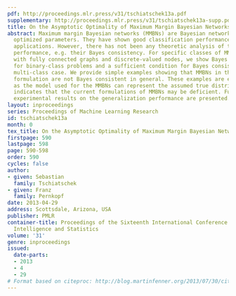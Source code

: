 ```yaml
---
pdf: http://proceedings.mlr.press/v31/tschiatschek13a.pdf
supplementary: http://proceedings.mlr.press/v31/tschiatschek13a-supp.pdf
title: On the Asymptotic Optimality of Maximum Margin Bayesian Networks
abstract: Maximum margin Bayesian networks (MMBNs) are Bayesian networks with discriminatively
  optimized parameters. They have shown good classification performance in various
  applications. However, there has not been any theoretic analysis of their asymptotic
  performance, e.g. their Bayes consistency. For specific classes of MMBNs, i.e. MMBNs
  with fully connected graphs and discrete-valued nodes, we show Bayes consistency
  for binary-class problems and a sufficient condition for Bayes consistency in the
  multi-class case. We provide simple examples showing that MMBNs in their current
  formulation are not Bayes consistent in general. These examples are especially interesting,
  as the model used for the MMBNs can represent the assumed true distributions. This
  indicates that the current formulations of MMBNs may be deficient. Furthermore,
  experimental results on the generalization performance are presented.
layout: inproceedings
series: Proceedings of Machine Learning Research
id: tschiatschek13a
month: 0
tex_title: On the Asymptotic Optimality of Maximum Margin Bayesian Networks
firstpage: 590
lastpage: 598
page: 590-598
order: 590
cycles: false
author:
- given: Sebastian
  family: Tschiatschek
- given: Franz
  family: Pernkopf
date: 2013-04-29
address: Scottsdale, Arizona, USA
publisher: PMLR
container-title: Proceedings of the Sixteenth International Conference on Artificial
  Intelligence and Statistics
volume: '31'
genre: inproceedings
issued:
  date-parts:
  - 2013
  - 4
  - 29
# Format based on citeproc: http://blog.martinfenner.org/2013/07/30/citeproc-yaml-for-bibliographies/
---
```


